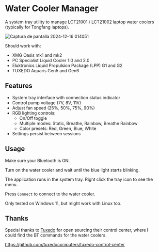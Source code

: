 # Water Cooler Manager

A system tray utility to manage LCT21001 / LCT21002 laptop water coolers (typically for Tongfang laptops).

![Captura de pantalla 2024-12-16 014051](https://github.com/user-attachments/assets/d9b69dd2-7aa6-4dce-97bc-4bb408dd60b8)

Should work with:

- XMG Oasis mk1 and mk2
- PC Specialist Liquid Cooler 1.0 and 2.0
- Eluktronics Liquid Propulsion Package (LPP) G1 and G2
- TUXEDO Aquaris Gen5 and Gen6

## Features

- System tray interface with connection status indicator
- Control pump voltage (7V, 8V, 11V)
- Adjust fan speed (25%, 50%, 75%, 90%) 
- RGB lighting controls:
  - On/Off toggle
  - Multiple modes: Static, Breathe, Rainbow, Breathe Rainbow
  - Color presets: Red, Green, Blue, White
- Settings persist between sessions

## Usage

Make sure your Bluetooth is ON.

Turn on the water cooler and wait until the blue light starts blinking.

The application runs in the system tray. Right click the tray icon to see the menu. 

Press `Connect` to connect to the water cooler.

Only tested on Windows 11, but might work with Linux too.


## Thanks

Special thanks to [Tuxedo](https://tuxedocomputers.com/) for open sourcing their control center, where I could find the BT commands for the water coolers.

https://github.com/tuxedocomputers/tuxedo-control-center
